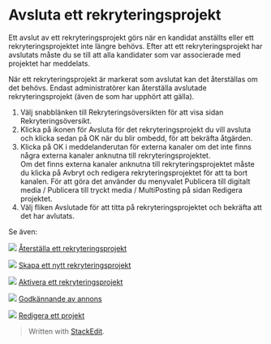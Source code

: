 # Avsluta ett rekryteringsprojekt

Ett avslut av ett rekryteringsprojekt görs när en kandidat anställts eller ett rekryteringsprojektet inte längre behövs. Efter att ett rekryteringsprojekt har avslutats måste du se till att alla kandidater som var associerade med projektet har meddelats.

När ett rekryteringsprojekt är markerat som avslutat kan det återställas om det behövs. Endast administratörer kan återställa avslutade rekryteringsprojekt (även de som har upphört att gälla).

1.  Välj snabblänken  till Rekryteringsöversikten  för att visa sidan  Rekryteringsöversikt.
2.  Klicka på  ikonen för Avsluta  för det rekryteringsprojekt du vill avsluta och klicka sedan på  OK  när du blir ombedd, för att bekräfta åtgärden.
3.  Klicka på  OK  i meddelanderutan för externa kanaler om det inte finns några externa kanaler anknutna till rekryteringsprojektet.  
    Om det finns externa kanaler anknutna till rekryteringsprojektet måste du klicka på  Avbryt  och redigera rekryteringsprojektet för att ta bort kanalen. För att göra det använder du  menyvalet Publicera till digitalt media / Publicera till tryckt media / MultiPosting  på sidan  Redigera projektet.
4.  Välj fliken  Avslutade  för att titta på rekryteringsprojektet och bekräfta att det har avlutats.

Se även:

![](../Resources/Images/icon-document-link.png)  [Återställa ett rekryteringsprojekt](restoring_a_vacancy.htm)

![](../Resources/Images/icon-document-link.png)  [Skapa ett nytt rekryteringsprojekt](creating_a_new_vacancy.htm)

![](../Resources/Images/icon-document-link.png)  [Aktivera ett rekryteringsprojekt](activating_a_vacancy.htm)

![](../Resources/Images/icon-document-link.png)  [Godkännande av annons](vacancy_approvals.htm)

![](../Resources/Images/icon-document-link.png)  [Redigera ett projekt](editing_a_vacancy.htm)


> Written with [StackEdit](https://stackedit.io/).
<!--stackedit_data:
eyJoaXN0b3J5IjpbLTEzNjU4ODQ0MzgsNzMwOTk4MTE2XX0=
-->